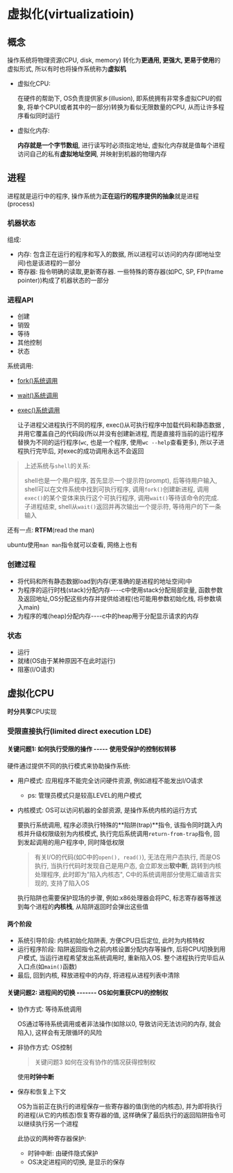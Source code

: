 # 虚拟化(virtualizatioin)

## 概念

操作系统将物理资源(CPU, disk, memory) 转化为**更通用, 更强大, 更易于使用**的虚拟形式, 所以有时也将操作系统称为**虚拟机**

- 虚拟化CPU:

  在硬件的帮助下, OS负责提供家乡(illusion), 即系统拥有非常多虚拟CPU的假象, 将单个CPU(或者其中的一部分)转换为看似无限数量的CPU, 从而让许多程序看似同时运行

- 虚拟化内存:

  **内存就是一个字节数组**, 进行读写时必须指定地址, 虚拟化内存就是值每个进程访问自己的私有**虚拟地址空间**, 并映射到机器的物理内存

## 进程

进程就是运行中的程序, 操作系统为**正在运行的程序提供的抽象**就是进程(process)

### 机器状态

组成:

- 内存: 包含正在运行的程序和写入的数据, 所以进程可以访问的内存(即地址空间)也是该进程的一部分
- 寄存器: 指令明确的读取,更新寄存器. 一些特殊的寄存器(如PC, SP, FP(frame pointer))构成了机器状态的一部分



### 进程API

- 创建
- 销毁
- 等待
- 其他控制
- 状态

系统调用:

- [fork()系统调用](../my_code/chap5/fork_5_1.c)

- [wait()系统调用](../my_code/chap5/wait.c)

- [exec()系统调用](../my_code/chap5/exec.c) 

  让子进程父进程执行不同的程序, exec()从可执行程序中加载代码和静态数据 ,并用它覆盖自己的代码段(所以并没有创建新进程, 而是直接将当前的运行程序替换为不同的运行程序(`wc`, 也是一个程序, 使用`wc --help`查看更多), 所以子进程执行完毕后, 对exec的成功调用永远不会返回

> 上述系统与`shell`的关系:
>
> shell也是一个用户程序, 首先显示一个提示符(prompt), 后等待用户输入, shell可以在文件系统中找到可执行程序, 调用`fork()`创建新进程, 调用`exec()`的某个变体来执行这个可执行程序, 调用`wait()`等待该命令的完成. 子进程结束, shell从`wait()`返回并再次输出一个提示符, 等待用户的下一条输入

还有一点: **RTFM**(read the man)

ubuntu使用`man man`指令就可以查看, 网络上也有

### 创建过程

- 将代码和所有静态数据load到内存(更准确的是进程的地址空间)中
- 为程序的运行时栈(stack)分配内存----c中使用stack分配局部变量, 函数参数及返回地址,OS分配这些内存并提供给进程(也可能用参数初始化栈, 将参数填入main)
- 为程序的堆(heap)分配内存----c中的heap用于分配显示请求的内存



### 状态

- 运行
- 就绪(OS由于某种原因不在此时运行)
- 阻塞(I/O请求)

## 虚拟化CPU

**时分共享**CPU实现

### 受限直接执行(limited direct execution	LDE)

#### 关键问题1: 如何执行受限的操作 ----- 使用受保护的控制权转移

硬件通过提供不同的执行模式来协助操作系统:

- 用户模式: 应用程序不能完全访问硬件资源, 例如进程不能发出I/O请求

  - ps: 管理员模式只是较高LEVEL的用户模式

- 内核模式: OS可以访问机器的全部资源, 是操作系统内核的运行方式

  要执行系统调用, 程序必须执行特殊的**陷阱(trap)**指令, 该指令同时跳入内核并升级权限级别为内核模式, 执行完后系统调用`return-from-trap`指令, 回到发起调用的用户程序中, 同时降低权限

  > 有关I/O的代码(如C中的`open(), read()`), 无法在用户态执行, 而是OS执行, 当执行代码时发现自己是用户态, 会立即发出**软中断**, 跳转到内核处理程序, 此时即为"陷入内核态", C中的系统调用部分使用汇编语言实现的, 支持了陷入OS

  执行陷阱也需要保护现场的步骤, 例如:x86处理器会将PC, 标志寄存器等推送到每个进程的**内核栈**, 从陷阱返回时会弹出这些值

#### 两个阶段

- 系统引导阶段: 内核初始化陷阱表, 方便CPU日后定位, 此时为内核特权
- 运行程序阶段: 陷阱返回指令之前内核设置分配内存等操作, 后将CPU切换到用户模式, 当运行进程希望发出系统调用时, 重新陷入OS. 整个进程执行完毕后从入口点(如`main()`函数)
- 最后, 回到内核, 释放进程中的内存, 将进程从进程列表中清除

#### 关键问题2: 进程间的切换 ------- OS如何重获CPU的控制权

- 协作方式: 等待系统调用

  OS通过等待系统调用或者非法操作(如除以0, 导致访问无法访问的内存, 就会陷入), 这样会有无限循环的风险

- 非协作方式: OS控制

  > 关键问题3 如何在没有协作的情况获得控制权

  使用**时钟中断**

- 保存和恢复上下文

  OS为当前正在执行的进程保存一些寄存器的值(到他的内核态), 并为即将执行的进程(从它的内核态)恢复寄存器的值, 这样确保了最后执行的返回陷阱指令可以继续执行另一个进程

  此协议的两种寄存器保护:

  - 时钟中断: 由硬件隐式保护
  - OS决定进程间的切换, 是显示的保存







